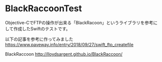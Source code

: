 # BlackRaccoonTest

Objective-CでFTPの操作が出来る「BlackRacoon」というライブラリを参考にして作成したSwiftのテストです。

以下の記事を参考に作ってみました
https://www.paveway.info/entry/2018/09/27/swift_ftp_createfile

BlackRaccoon
http://lloydsargent.github.io/BlackRaccoon/
